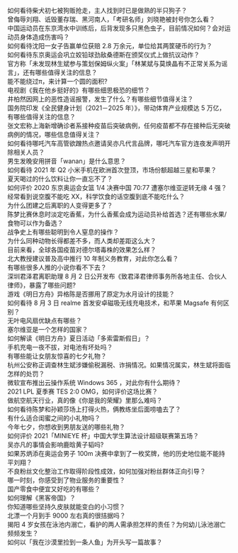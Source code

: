 如何看待柴犬初七被狗贩抢走，主人找到时已是做熟的半只狗子？  
曾侮辱刘翔、诋毁董存瑞、黑河南人，「考研名师」刘晓艳被封号你怎么看？  
中国运动员在东京湾水中训练后，后背发现多只黑色虫子，目前情况如何？会对运动员身体造成伤害吗？  
如何看待沈阳一女子告赢单位获赔 2.8 万余元，单位给其两筐硬币的行为？  
如何看待东京奥运会巩立姣铅球劲敌桑德斯在颁奖仪式上做抗议动作？  
官方称「未发现林生斌参与策划保姆纵火案」「林某斌与莫焕晶有不正常关系为谣言」，还有哪些值得关注的信息？  
能不能绕过π，来计算一个圆的面积?  
电视剧《我在他乡挺好的》有哪些细思极恐的细节？  
井柏然因网上的恶性造谣报警，发生了什么？有哪些细节值得关注？  
国务院印发《全民健身计划（2021－2025 年）》，带动体育产业规模达 5 万亿，有哪些值得关注的信息？  
张文宏称上海新增确诊者系接种疫苗后突破病例，任何疫苗都不存在接种后无突破病例的情况，哪些信息值得关注？  
如何看待哪吒汽车高管欲蹭热点邀请吴亦凡代言品牌，哪吒汽车官方连夜发声明开除相关人员？  
男生发晚安用拼音「wanan」是什么意思？  
如何看待 2021 年 Q2 小米手机在欧洲首次登顶，市场份额超越三星和苹果？  
夏天喝过的什么饮料让你一直忘不了？  
如何评价 2020 东京奥运会女篮 1/4 决赛中国 70:77 遭塞尔维亚逆转无缘 4 强？  
经常看到说空腹不能吃 XX，科学饮食的话空腹到底不能吃什么？  
为什么团建之后离职的人变得更多了？  
陈梦比赛休息时淡定吃香蕉，为什么香蕉会成为运动员补给首选？还有哪些水果/食物可以作为备选？  
战争史上有哪些聪明到令人窒息的操作？  
为什么同种动物长得都差不多，而人类却差距这么大？  
目前来看，全球各国疫苗对德尔塔毒株的效果怎么样？  
北大教授建议普及高中推行 10 年制义务教育，对此你怎么看？  
有哪些很多人推的小说你看不下去？  
深圳君泽君离职助理 8 月 2 日公开发布《致君泽君律师事务所各地主任、合伙人律师》，暴露了哪些问题?  
游戏《明日方舟》异格陈是否挪用了原定为水月设计的技能？  
如何看待 8 月 3 日 realme 首发安卓磁吸无线充电技术，和苹果 Magsafe 有何区别？  
无叶电风扇优缺点有哪些？  
塞尔维亚是一个怎样的国家？  
如何解读《明日方舟》夏日活动「多索雷斯假日」？  
手机充电一夜不拔，对电池有坏处吗？  
有哪些能让女朋友惊喜的七夕礼物？  
杭州公安称正调查林生斌涉嫌偷税漏税、诈捐情况。如果情况属实，林生斌将面临怎样的处罚？  
微软宣布推出云操作系统 Windows 365 ，对此你有什么期待？  
2021 LPL 夏季赛 TES 2:0 OMG，如何评价这场比赛？  
做航空航天行业，真的像《你是我的荣耀》里那么难吗？  
如何看待陈梦和孙颖莎场上打得火热，俩教练坐后面唠嗑去了？  
有什么适合闺蜜之间的小礼物吗？  
今年七夕，你想收到男朋友送的哪些礼物？  
如何评价 2021「MINIEYE 杯」中国大学生算法设计超级联赛第五场？  
吴亦凡的事情会影响鹿晗黄子韬吗?  
如果苏炳添在奥运会男子 100m 决赛中拿到了一枚奖牌，他的历史地位能不能持平刘翔？  
不良粉丝文化整治工作取得阶段性成效，如何加强对粉丝群体正向引导？  
哪一时刻，你感受到了物业服务的重要性？  
国产零食中便宜又好吃的有哪些？  
如何理解《黑客帝国》？  
你知道哪些坚持久皮肤就能变白的小习惯？  
北漂一个月到手 9000 左右真的很拮据吗？  
揭阳 4 岁女孩在泳池内溺亡，看护的两人需承担怎样的责任？为何幼儿泳池溺亡频频发生？  
如何以「我在沙漠里捡到一条人鱼」为开头写一篇故事？  
